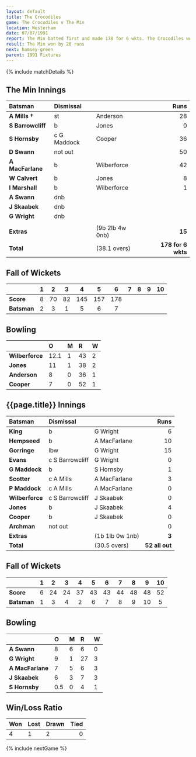 ```yaml
---
layout: default
title: The Crocodiles
game: The Crocodiles v The Min
location: Westerham
date: 07/07/1991
report: The Min batted first and made 178 for 6 wkts. The Crocodiles were bowled out for 52
result: The Min won by 26 runs
next: hamsey-green
parent: 1991 Fixtures
---
```


{% include matchDetails %}

## The Min Innings

| Batsman | Dismissal |  | Runs |
|:---|:---|---|---:|
| **A Mills &#8224;** | st | Anderson | 28 | 
| **S Barrowcliff** | b | Jones | 0 | 
| **S Hornsby** | c G Maddock | Cooper | 36 | 
| **D Swann** | not out |  | 50 | 
| **A MacFarlane** | b | Wilberforce | 42 | 
| **W Calvert** | b | Jones | 8 | 
| **I Marshall** | b | Wilberforce | 1 | 
| **A Swann** | dnb |  |  | 
| **J Skaabek** | dnb |  |  | 
| **G Wright** | dnb |  |  | 
|  |  |  |  | 
| **Extras** | | (9b 2lb 4w 0nb) | **15** | 
| **Total** | | (38.1 overs) | **178 for 6 wkts** | 

## Fall of Wickets

| | 1 | 2 | 3 | 4 | 5 | 6 | 7 | 8 | 9 | 10 |
|---|:---:|:---:|:---:|:---:|:---:|:---:|:---:|:---:|:---:|:---:|
| **Score** | 8 | 70 | 82 | 145 | 157 | 178 |  |  |  |  | 
| **Batsman** | 2 | 3 | 1 | 5 | 6 | 7 |  |  |  |  | 

## Bowling

| | O | M | R | W |
|---|:---|:---|:---|:---|
| **Wilberforce** | 12.1 | 1 | 43 | 2 | 
| **Jones** | 11 | 1 | 38 | 2 | 
| **Anderson** | 8 | 0 | 36 | 1 | 
| **Cooper** | 7 | 0 | 52 | 1 | 

## {{page.title}} Innings

| Batsman | Dismissal |  | Runs |
|:---|:---|---|---:|
| **King** | b | G Wright| 6 | 
| **Hempseed** | b | A MacFarlane | 10 | 
| **Gorringe** | lbw | G Wright | 15 | 
| **Evans** | c S Barrowcliff | G Wright | 0 | 
| **G Maddock** | b | S Hornsby | 1 | 
| **Scotter** | c A Mills | A MacFarlane | 3 |
| **P Maddock** | c A Mills | A MacFarlane | 0 | 
| **Wilberforce** | c S Barrowcliff | J Skaabek | 0 |
| **Jones** | b | J Skaabek | 4 | 
| **Cooper** | b | J Skaabek | 0 | 
| **Archman** | not out |  | 0 |
| **Extras** | | (1b 1lb 0w 1nb) | **3** | 
| **Total** | | (30.5 overs) | **52 all out** | 

## Fall of Wickets

| | 1 | 2 | 3 | 4 | 5 | 6 | 7 | 8 | 9 | 10 |
|---|:---:|:---:|:---:|:---:|:---:|:---:|:---:|:---:|:---:|:---:|
| **Score** | 6 | 24 | 24 | 37 | 43 | 43 | 44 | 48 | 48 | 52 |
| **Batsman** | 1 | 3 | 4 | 2 | 6 | 7 | 8 | 9 | 10 | 5 |

## Bowling

| | O | M | R | W |
|---|:---|:---|:---|:---|
| **A Swann** | 8 | 6 | 6 | 0 | 
| **G Wright** | 9 | 1 | 27 | 3 | 
| **A MacFarlane** | 7 | 5 | 6 | 3 | 
| **J Skaabek** | 6 | 3 | 7 | 3 | 
| **S Hornsby** | 0.5 | 0 | 4 | 1 |

## Win/Loss Ratio

| Won | Lost | Drawn | Tied |
|:---|:---|:---|---:|
| 4 | 1 | 2 | 0 |

{% include nextGame %}